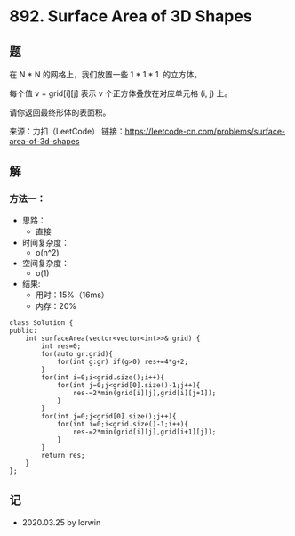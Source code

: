 # 892. Surface Area of 3D Shapes

## 题

在 N * N 的网格上，我们放置一些 1 * 1 * 1  的立方体。

每个值 v = grid[i][j] 表示 v 个正方体叠放在对应单元格 (i, j) 上。

请你返回最终形体的表面积。

来源：力扣（LeetCode）
链接：https://leetcode-cn.com/problems/surface-area-of-3d-shapes

## 解

### 方法一：
- 思路：
  - 直接
- 时间复杂度：
  - o(n^2)
- 空间复杂度：
  - o(1)
- 结果:
  - 用时：15%（16ms）
  - 内存：20%
```
class Solution {
public:
    int surfaceArea(vector<vector<int>>& grid) {
        int res=0;
        for(auto gr:grid){
            for(int g:gr) if(g>0) res+=4*g+2;
        }
        for(int i=0;i<grid.size();i++){
            for(int j=0;j<grid[0].size()-1;j++){
                res-=2*min(grid[i][j],grid[i][j+1]);
            }
        }
        for(int j=0;j<grid[0].size();j++){
            for(int i=0;i<grid.size()-1;i++){
                res-=2*min(grid[i][j],grid[i+1][j]);
            }
        }
        return res;
    }
};
```

## 记

- 2020.03.25 by lorwin